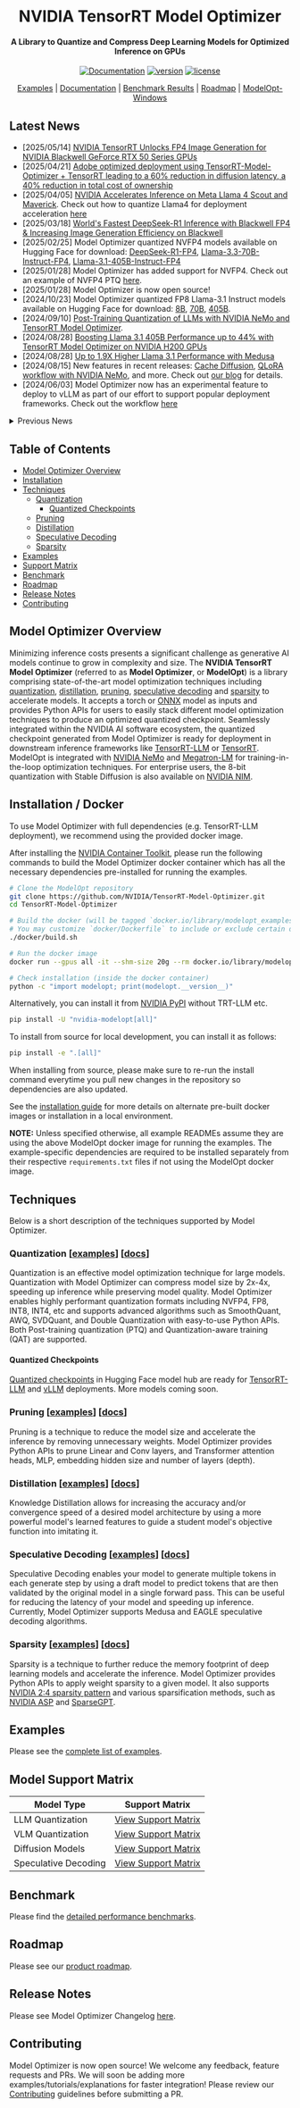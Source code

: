 <div align="center">

# NVIDIA TensorRT Model Optimizer

#### A Library to Quantize and Compress Deep Learning Models for Optimized Inference on GPUs

[![Documentation](https://img.shields.io/badge/Documentation-latest-brightgreen.svg?style=flat)](https://nvidia.github.io/TensorRT-Model-Optimizer)
[![version](https://img.shields.io/pypi/v/nvidia-modelopt?label=Release)](https://pypi.org/project/nvidia-modelopt/)
[![license](https://img.shields.io/badge/License-MIT%202.0-blue)](./LICENSE)

[Examples](#examples) |
[Documentation](https://nvidia.github.io/TensorRT-Model-Optimizer) |
[Benchmark Results](#benchmark) |
[Roadmap](#roadmap) |
[ModelOpt-Windows](./examples/windows/README.md)

</div>

## Latest News

- [2025/05/14] [NVIDIA TensorRT Unlocks FP4 Image Generation for NVIDIA Blackwell GeForce RTX 50 Series GPUs](https://developer.nvidia.com/blog/nvidia-tensorrt-unlocks-fp4-image-generation-for-nvidia-blackwell-geforce-rtx-50-series-gpus/)
- [2025/04/21] [Adobe optimized deployment using TensorRT-Model-Optimizer + TensorRT leading to a 60% reduction in diffusion latency, a 40% reduction in total cost of ownership](https://developer.nvidia.com/blog/optimizing-transformer-based-diffusion-models-for-video-generation-with-nvidia-tensorrt/)
- [2025/04/05] [NVIDIA Accelerates Inference on Meta Llama 4 Scout and Maverick](https://developer.nvidia.com/blog/nvidia-accelerates-inference-on-meta-llama-4-scout-and-maverick/). Check out how to quantize Llama4 for deployment acceleration [here](./examples/llm_ptq/README.md#llama-4)
- [2025/03/18] [World's Fastest DeepSeek-R1 Inference with Blackwell FP4 & Increasing Image Generation Efficiency on Blackwell](https://developer.nvidia.com/blog/nvidia-blackwell-delivers-world-record-deepseek-r1-inference-performance/)
- [2025/02/25] Model Optimizer quantized NVFP4 models available on Hugging Face for download: [DeepSeek-R1-FP4](https://huggingface.co/nvidia/DeepSeek-R1-FP4), [Llama-3.3-70B-Instruct-FP4](https://huggingface.co/nvidia/Llama-3.3-70B-Instruct-FP4), [Llama-3.1-405B-Instruct-FP4](https://huggingface.co/nvidia/Llama-3.1-405B-Instruct-FP4)
- [2025/01/28] Model Optimizer has added support for NVFP4. Check out an example of NVFP4 PTQ [here](./examples/llm_ptq/README.md#model-quantization-and-trt-llm-conversion).
- [2025/01/28] Model Optimizer is now open source!
- [2024/10/23] Model Optimizer quantized FP8 Llama-3.1 Instruct models available on Hugging Face for download: [8B](https://huggingface.co/nvidia/Llama-3.1-8B-Instruct-FP8), [70B](https://huggingface.co/nvidia/Llama-3.1-70B-Instruct-FP8), [405B](https://huggingface.co/nvidia/Llama-3.1-405B-Instruct-FP8).
- [2024/09/10] [Post-Training Quantization of LLMs with NVIDIA NeMo and TensorRT Model Optimizer](https://developer.nvidia.com/blog/post-training-quantization-of-llms-with-nvidia-nemo-and-nvidia-tensorrt-model-optimizer/).
- [2024/08/28] [Boosting Llama 3.1 405B Performance up to 44% with TensorRT Model Optimizer on NVIDIA H200 GPUs](https://developer.nvidia.com/blog/boosting-llama-3-1-405b-performance-by-up-to-44-with-nvidia-tensorrt-model-optimizer-on-nvidia-h200-gpus/)
- [2024/08/28] [Up to 1.9X Higher Llama 3.1 Performance with Medusa](https://developer.nvidia.com/blog/low-latency-inference-chapter-1-up-to-1-9x-higher-llama-3-1-performance-with-medusa-on-nvidia-hgx-h200-with-nvlink-switch/)
- [2024/08/15] New features in recent releases: [Cache Diffusion](https://github.com/NVIDIA/TensorRT-Model-Optimizer/tree/main/examples/diffusers/cache_diffusion), [QLoRA workflow with NVIDIA NeMo](https://docs.nvidia.com/nemo-framework/user-guide/24.09/sft_peft/qlora.html), and more. Check out [our blog](https://developer.nvidia.com/blog/nvidia-tensorrt-model-optimizer-v0-15-boosts-inference-performance-and-expands-model-support/) for details.
- [2024/06/03] Model Optimizer now has an experimental feature to deploy to vLLM as part of our effort to support popular deployment frameworks. Check out the workflow [here](./examples/llm_ptq/README.md#deploy-fp8-quantized-model-using-vllm)

<details close>
<summary>Previous News</summary>

- [2024/05/08] [Announcement: Model Optimizer Now Formally Available to Further Accelerate GenAI Inference Performance](https://developer.nvidia.com/blog/accelerate-generative-ai-inference-performance-with-nvidia-tensorrt-model-optimizer-now-publicly-available/)
- [2024/03/27] [Model Optimizer supercharges TensorRT-LLM to set MLPerf LLM inference records](https://developer.nvidia.com/blog/nvidia-h200-tensor-core-gpus-and-nvidia-tensorrt-llm-set-mlperf-llm-inference-records/)
- [2024/03/18] [GTC Session: Optimize Generative AI Inference with Quantization in TensorRT-LLM and TensorRT](https://www.nvidia.com/en-us/on-demand/session/gtc24-s63213/)
- [2024/03/07] [Model Optimizer's 8-bit Post-Training Quantization enables TensorRT to accelerate Stable Diffusion to nearly 2x faster](https://developer.nvidia.com/blog/tensorrt-accelerates-stable-diffusion-nearly-2x-faster-with-8-bit-post-training-quantization/)
- [2024/02/01] [Speed up inference with Model Optimizer quantization techniques in TRT-LLM](https://github.com/NVIDIA/TensorRT-LLM/blob/main/docs/source/blogs/quantization-in-TRT-LLM.md)

</details>

## Table of Contents

- [Model Optimizer Overview](#model-optimizer-overview)
- [Installation](#installation--docker)
- [Techniques](#techniques)
  - [Quantization](#quantization-examples-docs)
    - [Quantized Checkpoints](#quantized-checkpoints)
  - [Pruning](#pruning-examples-docs)
  - [Distillation](#distillation-examples-docs)
  - [Speculative Decoding](#speculative-decoding-examples-docs)
  - [Sparsity](#sparsity-examples-docs)
- [Examples](#examples)
- [Support Matrix](#model-support-matrix)
- [Benchmark](#benchmark)
- [Roadmap](#roadmap)
- [Release Notes](#release-notes)
- [Contributing](#contributing)

## Model Optimizer Overview

Minimizing inference costs presents a significant challenge as generative AI models continue to grow in complexity and size.
The **NVIDIA TensorRT Model Optimizer** (referred to as **Model Optimizer**, or **ModelOpt**) is a library comprising state-of-the-art model optimization techniques including [quantization](#quantization), [distillation](#distillation), [pruning](#pruning), [speculative decoding](#speculative-decoding) and [sparsity](#sparsity) to accelerate models.
It accepts a torch or [ONNX](https://github.com/onnx/onnx) model as inputs and provides Python APIs for users to easily stack different model optimization techniques to produce an optimized quantized checkpoint.
Seamlessly integrated within the NVIDIA AI software ecosystem, the quantized checkpoint generated from Model Optimizer is ready for deployment in downstream inference frameworks like [TensorRT-LLM](https://github.com/NVIDIA/TensorRT-LLM/tree/main/examples/quantization) or [TensorRT](https://github.com/NVIDIA/TensorRT).
ModelOpt is integrated with [NVIDIA NeMo](https://github.com/NVIDIA/NeMo) and [Megatron-LM](https://github.com/NVIDIA/Megatron-LM) for training-in-the-loop optimization techniques.
For enterprise users, the 8-bit quantization with Stable Diffusion is also available on [NVIDIA NIM](https://developer.nvidia.com/blog/nvidia-nim-offers-optimized-inference-microservices-for-deploying-ai-models-at-scale/).

## Installation / Docker

To use Model Optimizer with full dependencies (e.g. TensorRT-LLM deployment), we recommend using the provided docker image.

After installing the [NVIDIA Container Toolkit](https://docs.nvidia.com/datacenter/cloud-native/container-toolkit/latest/install-guide.html),
please run the following commands to build the Model Optimizer docker container which has all the necessary
dependencies pre-installed for running the examples.

```bash
# Clone the ModelOpt repository
git clone https://github.com/NVIDIA/TensorRT-Model-Optimizer.git
cd TensorRT-Model-Optimizer

# Build the docker (will be tagged `docker.io/library/modelopt_examples:latest`)
# You may customize `docker/Dockerfile` to include or exclude certain dependencies you may or may not need.
./docker/build.sh

# Run the docker image
docker run --gpus all -it --shm-size 20g --rm docker.io/library/modelopt_examples:latest bash

# Check installation (inside the docker container)
python -c "import modelopt; print(modelopt.__version__)"
```

Alternatively, you can install it from [NVIDIA PyPI](https://pypi.org/project/nvidia-modelopt/) without TRT-LLM etc.

```bash
pip install -U "nvidia-modelopt[all]"
```

To install from source for local development, you can install it as follows:

```bash
pip install -e ".[all]"
```

When installing from source, please make sure to re-run the install command everytime you pull new changes in the repository so dependencies are also updated.

See the [installation guide](https://nvidia.github.io/TensorRT-Model-Optimizer/getting_started/2_installation.html) for more details on alternate pre-built docker images or installation in a local environment.

**NOTE:** Unless specified otherwise, all example READMEs assume they are using the above ModelOpt docker image for running the examples. The example-specific dependencies are required to be installed separately from their respective `requirements.txt` files if not using the ModelOpt docker image.

## Techniques

Below is a short description of the techniques supported by Model Optimizer.

### Quantization \[[examples](./examples/README.md#quantization)\] \[[docs](https://nvidia.github.io/TensorRT-Model-Optimizer/guides/1_quantization.html)\]

Quantization is an effective model optimization technique for large models. Quantization with Model Optimizer can compress model size by 2x-4x, speeding up inference while preserving model quality. Model Optimizer enables highly performant quantization formats including NVFP4, FP8, INT8, INT4, etc and supports advanced algorithms such as SmoothQuant, AWQ, SVDQuant, and Double Quantization with easy-to-use Python APIs. Both Post-training quantization (PTQ) and Quantization-aware training (QAT) are supported.

#### Quantized Checkpoints

[Quantized checkpoints](https://huggingface.co/collections/nvidia/model-optimizer-66aa84f7966b3150262481a4) in Hugging Face model hub are ready for [TensorRT-LLM](https://github.com/NVIDIA/TensorRT-LLM) and [vLLM](https://github.com/vllm-project/vllm) deployments. More models coming soon.

### Pruning \[[examples](./examples/README.md#pruning)\] \[[docs](https://nvidia.github.io/TensorRT-Model-Optimizer/guides/2_pruning.html)\]

Pruning is a technique to reduce the model size and accelerate the inference by removing unnecessary weights. Model Optimizer provides Python APIs to prune Linear and Conv layers, and Transformer attention heads, MLP, embedding hidden size and number of layers (depth).

### Distillation \[[examples](./examples/README.md#distillation)\] \[[docs](https://nvidia.github.io/TensorRT-Model-Optimizer/guides/4_distillation.html)\]

Knowledge Distillation allows for increasing the accuracy and/or convergence speed of a desired model architecture
by using a more powerful model's learned features to guide a student model's objective function into imitating it.

### Speculative Decoding \[[examples](./examples/README.md#speculative-decoding)\] \[[docs](https://nvidia.github.io/TensorRT-Model-Optimizer/guides/7_speculative_decoding.html)\]

Speculative Decoding enables your model to generate multiple tokens in each generate step by using a draft model to predict tokens that are then validated by the original model in a single forward pass.
This can be useful for reducing the latency of your model and speeding up inference.
Currently, Model Optimizer supports Medusa and EAGLE speculative decoding algorithms.

### Sparsity \[[examples](./examples/README.md#sparsity)\] \[[docs](https://nvidia.github.io/TensorRT-Model-Optimizer/guides/5_sparsity.html)\]

Sparsity is a technique to further reduce the memory footprint of deep learning models and accelerate the inference. Model Optimizer provides Python APIs to apply weight sparsity to a given model. It also supports [NVIDIA 2:4 sparsity pattern](https://arxiv.org/pdf/2104.08378) and various sparsification methods, such as [NVIDIA ASP](https://github.com/NVIDIA/apex/tree/master/apex/contrib/sparsity) and [SparseGPT](https://arxiv.org/abs/2301.00774).

## Examples

Please see the [complete list of examples](./examples/README.md).

## Model Support Matrix

| Model Type | Support Matrix |
|------------|----------------|
| LLM Quantization | [View Support Matrix](./examples/llm_ptq/README.md#model-support-list) |
| VLM Quantization | [View Support Matrix](./examples/vlm_ptq/README.md#model-support-list) |
| Diffusion Models | [View Support Matrix](./examples/diffusers/README.md#model-support-list) |
| Speculative Decoding | [View Support Matrix](./examples/speculative_decoding/README.md#model-support-list) |

## Benchmark

Please find the [detailed performance benchmarks](./examples/benchmark.md).

## Roadmap

Please see our [product roadmap](https://github.com/NVIDIA/TensorRT-Model-Optimizer/issues/146).

## Release Notes

Please see Model Optimizer Changelog [here](https://nvidia.github.io/TensorRT-Model-Optimizer/reference/0_changelog.html).

## Contributing

Model Optimizer is now open source! We welcome any feedback, feature requests and PRs. We will soon be adding more examples/tutorials/explanations for faster integration!
Please review our [Contributing](./CONTRIBUTING.md) guidelines before submitting a PR.
